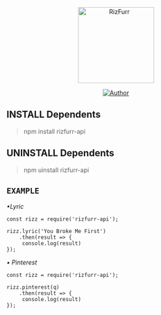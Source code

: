 <div align="center">
<img src="https://uploader.caliph.my.id/file/35OEkjf6QT.jpg" alt="RizFurr" width="175" />

</div>


<p align="center">
  <a href="https://github.com/RizFurrs"><img title="Author" src="https://img.shields.io/badge/Author-RizFurr-red.svg?style=for-the-badge&logo=github" /></a>
</p>

## INSTALL Dependents
> npm install rizfurr-api

## UNINSTALL Dependents
> npm uinstall rizfurr-api

## ```EXAMPLE```
*•Lyric*
```
const rizz = require('rizfurr-api');

rizz.lyric('You Broke Me First')
    .then(result => {
     console.log(result)
});
```
*• Pinterest*
```
const rizz = require('rizfurr-api');

rizz.pinterest(q)
    .then(result => {
     console.log(result)
});
```
